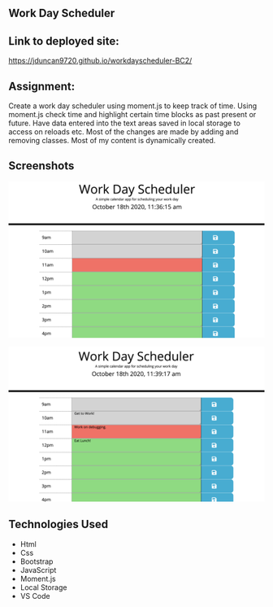 ## Work Day Scheduler

## Link to deployed site:
https://jduncan9720.github.io/workdayscheduler-BC2/

## Assignment:
Create a work day scheduler using moment.js to keep track of time.  Using moment.js check time and highlight certain time blocks as past present or future.  Have data entered into the text areas saved in local storage to access on reloads etc. Most of the changes are made by adding and removing classes.  Most of my content is dynamically created. 

## Screenshots
![alt text](https://github.com/jduncan9720/workdayscheduler-BC2/blob/main/assets/images/scheduler-1.png?raw=true)

![alt text](https://github.com/jduncan9720/workdayscheduler-BC2/blob/main/assets/images/scheduler-2.png?raw=true)

## Technologies Used

 - Html
 - Css
 - Bootstrap
 - JavaScript
 - Moment.js
 - Local Storage
 - VS Code

